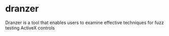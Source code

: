 # dranzer
Dranzer is a tool that enables users to examine effective techniques for fuzz testing ActiveX controls
